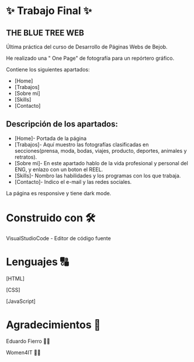 #  :sparkles: Trabajo Final :sparkles:

## THE  BLUE  TREE WEB 

Última práctica del curso de Desarrollo de Páginas Webs de Bejob.

He realizado una " One Page" de fotografía para un repórtero gráfico.

Contiene los siguientes apartados:

* [Home]
* [Trabajos]
* [Sobre mi]
* [Skills]
* [Contacto]

## Descripción de los apartados:

* [Home]- Portada de la página
* [Trabajos]- Aquí muestro las fotografías clasificadas en secciones(prensa, moda, bodas, viajes, producto, deportes, animales y retratos).
* [Sobre mi]- En este apartado hablo de la vida profesional y personal del ENG, y enlazo con un boton el REEL.
* [Skills]- Nombro las habilidades y los programas con los que trabaja.
* [Contacto]- Indico el e-mail y las redes sociales.


La página es responsive y tiene dark mode.

# Construido con 🛠️

VisualStudioCode - Editor de código fuente

# Lenguajes :capital_abcd:

[HTML]

[CSS]

[JavaScript]

# Agradecimientos :purple_heart:


Eduardo Fierro :man_teacher:

Women4IT :woman_technologist:


